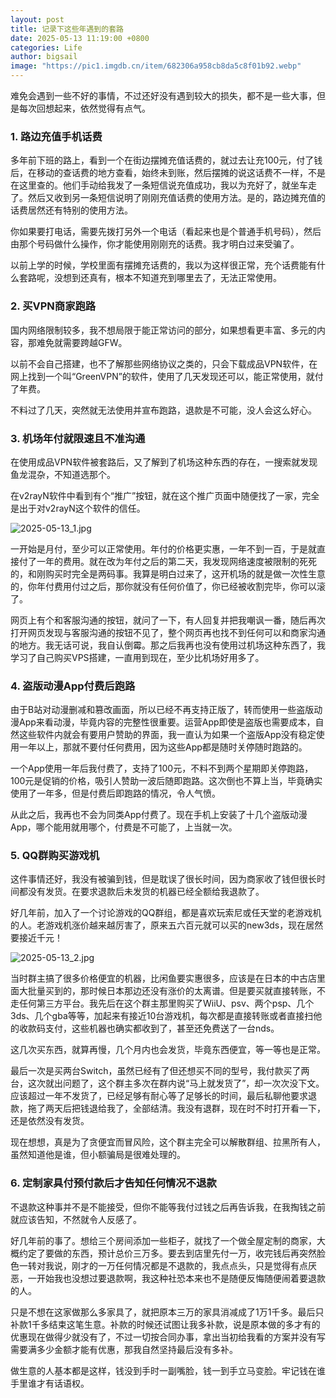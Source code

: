```yaml
---
layout: post
title: 记录下这些年遇到的套路
date: 2025-05-13 11:19:00 +0800
categories: Life
author: bigsail
image: "https://pic1.imgdb.cn/item/682306a958cb8da5c8f01b92.webp"
---
```

难免会遇到一些不好的事情，不过还好没有遇到较大的损失，都不是一些大事，但是每次回想起来，依然觉得有点气。

### 1. 路边充值手机话费

多年前下班的路上，看到一个在街边摆摊充值话费的，就过去让充100元，付了钱后，在移动的查话费的地方查看，始终未到账，然后摆摊的说这话费不一样，不是在这里查的。他们手动给我发了一条短信说充值成功，我以为充好了，就坐车走了。然后又收到另一条短信说明了刚刚充值话费的使用方法。是的，路边摊充值的话费居然还有特别的使用方法。

你如果要打电话，需要先拨打另外一个电话（看起来也是个普通手机号码），然后由那个号码做什么操作，你才能使用刚刚充的话费。我才明白过来受骗了。

以前上学的时候，学校里面有摆摊充话费的，我以为这样很正常，充个话费能有什么套路呢，没想到还真有，根本不知道充到哪里去了，无法正常使用。

### 2. 买VPN商家跑路

国内网络限制较多，我不想局限于能正常访问的部分，如果想看更丰富、多元的内容，那难免就需要跨越GFW。

以前不会自己搭建，也不了解那些网络协议之类的，只会下载成品VPN软件，在网上找到一个叫“GreenVPN”的软件，使用了几天发现还可以，能正常使用，就付了年费。

不料过了几天，突然就无法使用并宣布跑路，退款是不可能，没人会这么好心。

### 3. 机场年付就限速且不准沟通

在使用成品VPN软件被套路后，又了解到了机场这种东西的存在，一搜索就发现鱼龙混杂，不知道选那个。

在v2rayN软件中看到有个“推广”按钮，就在这个推广页面中随便找了一家，完全是出于对v2rayN这个软件的信任。

![2025-05-13_1.jpg](https://img.warn.im/v2/PwN9PHr.jpeg)

一开始是月付，至少可以正常使用。年付的价格更实惠，一年不到一百，于是就直接付了一年的费用。就在改为年付之后的第二天，我发现网络速度被限制的死死的，和刚购买时完全是两码事。我算是明白过来了，这开机场的就是做一次性生意的，你年付费用付过之后，那你就没有任何价值了，你已经被收割完毕，你可以滚了。

网页上有个和客服沟通的按钮，就问了一下，有人回复并把我嘲讽一番，随后再次打开网页发现与客服沟通的按钮不见了，整个网页再也找不到任何可以和商家沟通的地方。我无话可说，我自认倒霉。那之后我再也没有使用过机场这种东西了，我学习了自己购买VPS搭建，一直用到现在，至少比机场好用多了。

### 4. 盗版动漫App付费后跑路

由于B站对动漫删减和篡改画面，所以已经不再支持正版了，转而使用一些盗版动漫App来看动漫，毕竟内容的完整性很重要。运营App即使是盗版也需要成本，自然这些软件内就会有要用户赞助的界面，我一直认为如果一个盗版App没有稳定使用一年以上，那就不要付任何费用，因为这些App都是随时关停随时跑路的。

一个App使用一年后我付费了，支持了100元，不料不到两个星期即关停跑路，100元是促销的价格，吸引人赞助一波后随即跑路。这次倒也不算上当，毕竟确实使用了一年多，但是付费后即跑路的情况，令人气愤。

从此之后，我再也不会为同类App付费了。现在手机上安装了十几个盗版动漫App，哪个能用就用哪个，付费是不可能了，上当就一次。

### 5. QQ群购买游戏机

这件事情还好，我没有被骗到钱，但是耽误了很长时间，因为商家收了钱但很长时间都没有发货。在要求退款后未发货的机器已经全额给我退款了。

好几年前，加入了一个讨论游戏的QQ群组，都是喜欢玩索尼或任天堂的老游戏机的人。老游戏机涨价越来越厉害了，原来五六百元就可以买的new3ds，现在居然要接近千元！

![2025-05-13_2.jpg](https://img.warn.im/v2/rQh3m1y.jpeg)

当时群主搞了很多价格便宜的机器，比闲鱼要实惠很多，应该是在日本的中古店里面大批量买到的，那时候日本那边还没有涨价的太离谱。但是要买就直接转账，不走任何第三方平台。我先后在这个群主那里购买了WiiU、psv、两个psp、几个3ds、几个gba等等，加起来有接近10台游戏机，每次都是直接转账或者直接扫他的收款码支付，这些机器也确实都收到了，甚至还免费送了一台nds。

这几次买东西，就算再慢，几个月内也会发货，毕竟东西便宜，等一等也是正常。

最后一次是买两台Switch，虽然已经有了但还想买不同的型号，我付款买了两台，这次就出问题了，这个群主多次在群内说“马上就发货了”，却一次次没下文。应该超过一年不发货了，已经足够有耐心等了足够长的时间，最后私聊他要求退款，拖了两天后把钱退给我了，全部结清。我没有退群，现在时不时打开看一下，还是依然没有发货。

现在想想，真是为了贪便宜而冒风险，这个群主完全可以解散群组、拉黑所有人，虽然知道他是谁，但小额骗局是很难处理的。

### 6. 定制家具付预付款后才告知任何情况不退款

不退款这种事并不是不能接受，但你不能等我付过钱之后再告诉我，在我掏钱之前就应该告知，不然就令人反感了。

好几年前的事了。想给三个房间添加一些柜子，就找了一个做全屋定制的商家，大概约定了要做的东西，预计总价三万多。要去到店里先付一万，收完钱后再突然脸色一转对我说，刚才的一万任何情况都是不退款的，我点点头，只是觉得有点厌恶，一开始我也没想过要退款啊，我这种社恐本来也不是随便反悔随便闹着要退款的人。

只是不想在这家做那么多家具了，就把原本三万的家具消减成了1万1千多。最后只补款1千多结束这笔生意。补款的时候还试图让我多补款，说是原本做的多才有的优惠现在做得少就没有了，不过一切按合同办事，拿出当初给我看的方案并没有写需要满多少金额才能有优惠，那我自然坚持最后没有多补。

做生意的人基本都是这样，钱没到手时一副嘴脸，钱一到手立马变脸。牢记钱在谁手里谁才有话语权。
